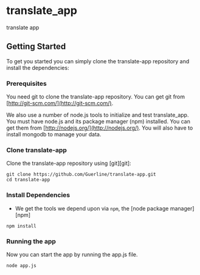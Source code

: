 # translate_app
translate app

## Getting Started

To get you started you can simply clone the translate-app repository and install the dependencies:

### Prerequisites

You need git to clone the translate-app repository. You can get git from
[http://git-scm.com/](http://git-scm.com/).

We also use a number of node.js tools to initialize and test translate_app. You must have node.js and
its package manager (npm) installed.  You can get them from [http://nodejs.org/](http://nodejs.org/).
You will also have to install mongodb to manage your data.

### Clone translate-app

Clone the translate-app repository using [git][git]:

```
git clone https://github.com/Guerline/translate-app.git
cd translate-app
```

### Install Dependencies


* We get the tools we depend upon via `npm`, the [node package manager][npm]

```
npm install
```

### Running the app
Now you can start the app by running the app.js file.

```
node app.js
```
